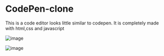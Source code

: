 # CodePen-clone

This is a code editor looks little similar to codepen.
It is completely made with html,css and javascript

![image](https://github.com/user-attachments/assets/d904da6d-b491-4f6b-b205-977891d0579a)

![image](https://github.com/user-attachments/assets/f667d35d-44a2-4039-9863-705a1c697884)
